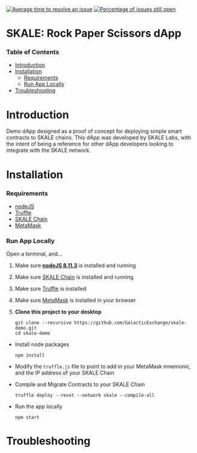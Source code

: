 

[![Average time to resolve an issue](http://isitmaintained.com/badge/resolution/skalenetwork/skale-demo.svg)](http://isitmaintained.com/project/skalenetwork/skale-demo "Average time to resolve an issue")
[![Percentage of issues still open](http://isitmaintained.com/badge/open/skalenetwork/skale-demo.svg)](http://isitmaintained.com/project/skalenetwork/skale-demo "Percentage of issues still open")

# SKALE: Rock Paper Scissors dApp
### Table of Contents

<!-- MarkdownTOC -->

- [Introduction](#introduction)
- [Installation](#installation)
    - [Requirements](#requirements)
    - [Run App Locally](#run)
- [Troubleshooting](#troubleshooting)

<!-- /MarkdownTOC -->

<a name="introduction"></a>
# Introduction

Demo dApp designed as a proof of concept for deploying simple smart contracts to SKALE chains. This dApp was developed by SKALE Labs, with the intent of being a reference for other dApp developers looking to integrate with the SKALE network.

<a name="installation"></a>
# Installation

<a name="requirements"></a>
### Requirements

+ [nodeJS](https://nodejs.org/en/download/)
+ [Truffle](https://truffleframework.com/)
+ [SKALE Chain](https://github.com/GalacticExchange/skale-bundle)
+ [MetaMask](https://metamask.io/)

<a name="run"></a>
### Run App Locally

Open a terminal, and...

1. Make sure **[nodeJS 8.11.3](https://nodejs.org/en/download/ "nodeJS 8.11.3")** is installed and running
2. Make sure [SKALE Chain](https://github.com/GalacticExchange/skale-bundle) is installed and running
3. Make sure [Truffle](https://truffleframework.com/) is installed 
4. Make sure [MetaMask](https://metamask.io/) is installed in your browser
5. **Clone this project to your desktop**
 
    ``` 
    git clone --recursive https://github.com/GalacticExchange/skale-demo.git
    cd skale-demo
    ```
    
+ Install node packages

    ```
    npm install
    ```  
    
+ Modify the `truffle.js` file to point to add in your MetaMask mnemonic, and the IP address of your SKALE Chain


+ Compile and Migrate Contracts to your SKALE Chain

    ```
    truffle deploy --reset --network skale --compile-all
    ```   
    
+ Run the app locally

    ```
    npm start
    ```
    

<a name="troubleshooting"></a>
# Troubleshooting



